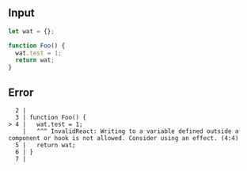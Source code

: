 
## Input

```javascript
let wat = {};

function Foo() {
  wat.test = 1;
  return wat;
}

```


## Error

```
  2 |
  3 | function Foo() {
> 4 |   wat.test = 1;
    |   ^^^ InvalidReact: Writing to a variable defined outside a component or hook is not allowed. Consider using an effect. (4:4)
  5 |   return wat;
  6 | }
  7 |
```
          
      